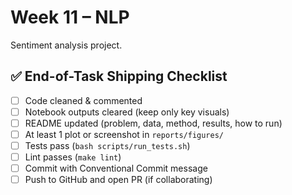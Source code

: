 # Week 11 – NLP
Sentiment analysis project.

## ✅ End-of-Task Shipping Checklist
- [ ] Code cleaned & commented
- [ ] Notebook outputs cleared (keep only key visuals)
- [ ] README updated (problem, data, method, results, how to run)
- [ ] At least 1 plot or screenshot in `reports/figures/`
- [ ] Tests pass (`bash scripts/run_tests.sh`)
- [ ] Lint passes (`make lint`)
- [ ] Commit with Conventional Commit message
- [ ] Push to GitHub and open PR (if collaborating)
